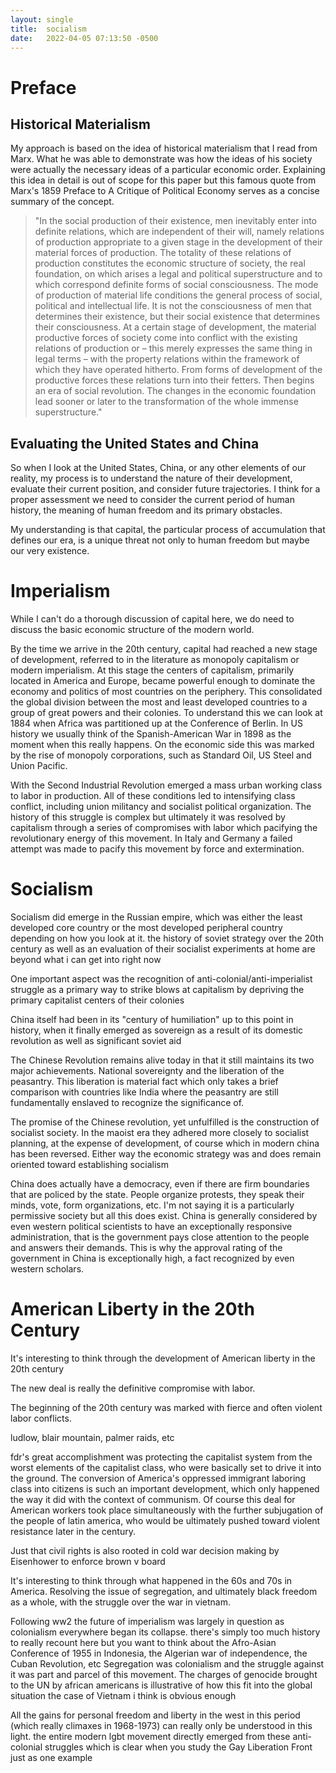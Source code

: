 ```yaml
---
layout: single
title:  socialism
date:   2022-04-05 07:13:50 -0500
---
```


# Preface
## Historical Materialism
My approach is based on the idea of historical materialism that I read from Marx. What he was able to demonstrate was how the ideas of his society were actually the necessary ideas of a particular economic order. Explaining this idea in detail is out of scope for this paper but this famous quote from Marx's 1859 Preface to A Critique of Political Economy serves as a concise summary of the concept.

> "In the social production of their existence, men inevitably enter into definite relations, which are independent of their will, namely relations of production appropriate to a given stage in the development of their material forces of production. The totality of these relations of production constitutes the economic structure of society, the real foundation, on which arises a legal and political superstructure and to which correspond definite forms of social consciousness. The mode of production of material life conditions the general process of social, political and intellectual life. It is not the consciousness of men that determines their existence, but their social existence that determines their consciousness. At a certain stage of development, the material productive forces of society come into conflict with the existing relations of production or – this merely expresses the same thing in legal terms – with the property relations within the framework of which they have operated hitherto. From forms of development of the productive forces these relations turn into their fetters. Then begins an era of social revolution. The changes in the economic foundation lead sooner or later to the transformation of the whole immense superstructure."

## Evaluating the United States and China
So when I look at the United States, China, or any other elements of our reality, my process is to understand the nature of their development, evaluate their current position, and consider future trajectories. I think for a proper assessment we need to consider the current period of human history, the meaning of human freedom and its primary obstacles.

My understanding is that capital, the particular process of accumulation that defines our era, is a unique threat not only to human freedom but maybe our very existence.

# Imperialism

While I can't do a thorough discussion of capital here, we do need to discuss the basic economic structure of the modern world.

By the time we arrive in the 20th century, capital had reached a new stage of development, referred to in the literature as monopoly capitalism or modern imperialism. At this stage the centers of capitalism, primarily located in America and Europe, became powerful enough to dominate the economy and politics of most countries on the periphery. This consolidated the global division between the most and least developed countries to a group of great powers and their colonies. To understand this we can look at 1884 when Africa was partitioned up at the Conference of Berlin. In US history we usually think of the Spanish-American War in 1898 as the moment when this really happens. On the economic side this was marked by the rise of monopoly corporations, such as Standard Oil, US Steel and Union Pacific.

With the Second Industrial Revolution emerged a mass urban working class to labor in production. All of these conditions led to intensifying class conflict, including union militancy and socialist political organization. The history of this struggle is complex but ultimately it was resolved by capitalism through a series of compromises with labor which pacifying the revolutionary energy of this movement. In Italy and Germany a failed attempt was made to pacify this movement by force and extermination.

# Socialism
Socialism did emerge in the Russian empire, which was either the least developed core country or the most developed peripheral country depending on how you look at it. the history of soviet strategy over the 20th century as well as an evaluation of their socialist experiments at home are beyond what i can get into right now

One important aspect was the recognition of anti-colonial/anti-imperialist struggle as a primary way to strike blows at capitalism by depriving the primary capitalist centers of their colonies

China itself had been in its "century of humiliation" up to this point in history, when it finally emerged as sovereign as a result of its domestic revolution as well as significant soviet aid

The Chinese Revolution remains alive today in that it still maintains its two major achievements. National sovereignty and the liberation of the peasantry. This liberation is material fact which only takes a brief comparison with countries like India where the peasantry are still fundamentally enslaved to recognize the significance of.

The promise of the Chinese revolution, yet unfulfilled is the construction of socialist society. In the maoist era they adhered more closely to socialist planning, at the expense of development, of course which in modern china has been reversed. Either way the economic strategy was and does remain oriented toward establishing socialism


China does actually have a democracy, even if there are firm boundaries that are policed by the state. People organize protests, they speak their minds, vote, form organizations, etc. I'm not saying it is a particularly permissive society but all this does exist. China is generally considered by even western political scientists to have an exceptionally responsive administration, that is the government pays close attention to the people and answers their demands. This is why the approval rating of the government in China is exceptionally high, a fact recognized by even western scholars.


# American Liberty in the 20th Century
It's interesting to think through the development of American liberty in the 20th century

The new deal is really the definitive compromise with labor. 

The beginning of the 20th century was marked with fierce and often violent labor conflicts. 

ludlow, blair mountain, palmer raids, etc

fdr's great accomplishment was protecting the capitalist system from the worst elements of the capitalist class, who were basically set to drive it into the ground. The conversion of America's oppressed immigrant laboring class into citizens is such an important development, which only happened the way it did with the context of communism. Of course this deal for American workers took place simultaneously with the further subjugation of the people of latin america, who would be ultimately pushed toward violent resistance later in the century.

Just that civil rights is also rooted in cold war decision making by Eisenhower to enforce brown v board

It's interesting to think through what happened in the 60s and 70s in America. Resolving the issue of segregation, and ultimately black freedom as a whole, with the struggle over the war in vietnam.

Following ww2 the future of imperialism was largely in question as colonialism everywhere began its collapse. there's simply too much history to really recount here but you want to think about the Afro-Asian Conference of 1955 in Indonesia, the Algerian war of independence, the Cuban Revolution, etc
Segregation was colonialism and the struggle against it was part and parcel of this movement. The charges of genocide brought to the UN by african americans is illustrative of how this fit into the global situation
the case of Vietnam i think is obvious enough

All the gains for personal freedom and liberty in the west in this period (which really climaxes in 1968-1973) can really only be understood in this light. the entire modern lgbt movement directly emerged from these anti-colonial struggles which is clear when you study the Gay Liberation Front
just as one example
